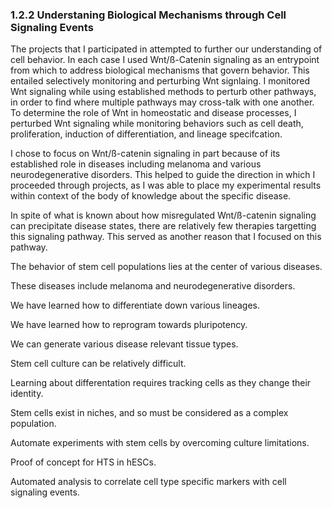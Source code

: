 
### 1.2.2 Understaning Biological Mechanisms through Cell Signaling Events

The projects that I participated in attempted to further our understanding of  cell behavior. In each case I used Wnt/ß-Catenin signaling as an entrypoint from which to address biological mechanisms that govern behavior. This entailed selectively monitoring and perturbing Wnt signlaing. I monitored Wnt signaling while using established methods to perturb other pathways, in order to find where multiple pathways may cross-talk with one another. To determine the role of Wnt in homeostatic and disease processes, I perturbed Wnt signaling while monitoring behaviors such as cell death, proliferation, induction of differentiation, and lineage specifcation.

I chose to focus on Wnt/ß-catenin signaling in part because of its established role in diseases including melanoma and various neurodegenerative disorders. This helped to guide the direction in which I proceeded through projects, as I was able to place my experimental results within context of the body of knowledge about the specific disease.

In spite of what is known about how misregulated Wnt/ß-catenin signaling can precipitate disease states, there are relatively few therapies targetting this signaling pathway. This served as another reason that I focused on this pathway. 




<!--    Why is OBJECTIVE worth focusing on -->
The behavior of stem cell populations lies at the center of various diseases.

These diseases include melanoma and neurodegenerative disorders.

<!-- Where is the field at in terms of accomplishing OBJECTIVE -->
We have learned how to differentiate down various lineages.

We have learned how to reprogram towards pluripotency.

We can generate various disease relevant tissue types.

<!-- What unique hurdles does OBJECTIVE present -->
Stem cell culture can be relatively difficult.

Learning about differentation requires tracking cells as they change their identity.

Stem cells exist in niches, and so must be considered as a complex population.

<!-- How does my approach attempt to address hurdles -->
Automate experiments with stem cells by overcoming culture limitations.

<!-- What is my unique contribution to the field in attempting to accomplish OBJECTIVE -->
Proof of concept for HTS in hESCs.

Automated analysis to correlate cell type specific markers with cell signaling events.


